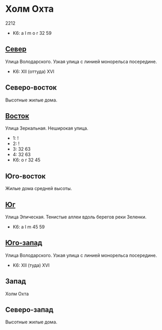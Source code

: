 # Холм Охта

2212

* K6:   a   l   m   o   r
        32  59

## [Север](./475065.md)

Улица Володарского.
Узкая улица с линией монорельса посередине.

* K6:   XII (оттуда)  XVI

## Северо-восток

Высотные жилые дома.

## [Восток](./10500075.md)

Улица Зеркальная.
Неширокая улица.

* 1:    !
* 2:    !
* 3:    32  63
* 4:    32  63
* K6:   o   r
        32  45

## Юго-восток

Жилые дома средней высоты.

## [Юг](./10490092.md)

Улица Эпическая.
Тенистые аллеи вдоль берегов реки Зеленки.

* K6:   a   l   m
        45  59

## [Юго-запад](./465080.md)

Улица Володарского.
Узкая улица с линией монорельса посередине.

* K6:   XII (туда)    XVI

## Запад

Холм Охта

## Северо-запад

Высотные жилые дома.
